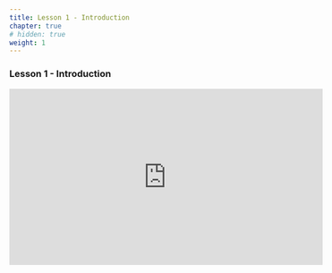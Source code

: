 ```yaml
---
title: Lesson 1 - Introduction 
chapter: true
# hidden: true
weight: 1
---
```


### Lesson 1 - Introduction

<iframe width="560" height="315" src="https://www.youtube.com/embed/Tzl0ELY_TiM" frameborder="0" allow="autoplay; encrypted-media" allowfullscreen></iframe>
